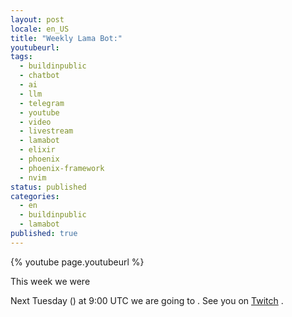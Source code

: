 ```yaml
---
layout: post
locale: en_US
title: "Weekly Lama Bot:"
youtubeurl: 
tags:
  - buildinpublic
  - chatbot
  - ai
  - llm
  - telegram
  - youtube
  - video
  - livestream
  - lamabot
  - elixir
  - phoenix
  - phoenix-framework
  - nvim
status: published
categories:
  - en
  - buildinpublic
  - lamabot
published: true
---
```

{% youtube page.youtubeurl %}


This week we were

Next Tuesday () at 9:00 UTC we are going to . See you on [Twitch](https://www.twitch.tv/war1and) .